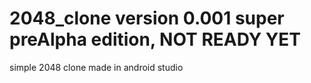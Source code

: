 # 2048_clone version 0.001 super preAlpha edition, NOT READY YET
 simple 2048 clone made in android studio
